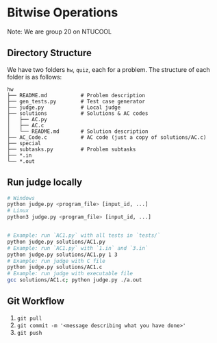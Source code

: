 # Bitwise Operations

Note: We are group 20 on NTUCOOL

## Directory Structure

We have two folders `hw`, `quiz`, each for a problem. The structure of each folder is as follows:

```plaintext
hw
├── README.md           # Problem description
├── gen_tests.py        # Test case generator
├── judge.py            # Local judge
├── solutions           # Solutions & AC codes
│   ├── AC.py
│   ├── AC.c
│   └── README.md       # Solution description
├── AC_Code.c           # AC code (just a copy of solutions/AC.c)
├── special
├── subtasks.py         # Problem subtasks
├── *.in
└── *.out
```

## Run judge locally

```bash
# Windows
python judge.py <program_file> [input_id, ...]
# Linux
python3 judge.py <program_file> [input_id, ...]


# Example: run `AC1.py` with all tests in `tests/`
python judge.py solutions/AC1.py
# Example: run `AC1.py` with `1.in` and `3.in`
python judge.py solutions/AC1.py 1 3
# Example: run judge with C file
python judge.py solutions/AC1.c
# Example: run judge with executable file
gcc solutions/AC1.c; python judge.py ./a.out
```

## Git Workflow

1. `git pull`
2. `git commit -m '<message describing what you have done>'`
3. `git push`

